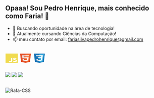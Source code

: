 ## Opaaa! Sou Pedro Henrique, mais conhecido como Faria! 🦍

- 🔭 Buscando oportunidade na área de tecnologia!
- 🌱 Atualmente cursando Ciências da Computação!
- 📫 meu contato por email: fariasilvapedrohenrique@gmail.com

<div style="display: inline_block"><br>
  <img align="center" alt="Faria-Js" height="30" width="40" src="https://raw.githubusercontent.com/devicons/devicon/master/icons/javascript/javascript-plain.svg">
  <img align="center" alt="Rafa-HTML" height="30" width="40" src="https://raw.githubusercontent.com/devicons/devicon/master/icons/html5/html5-original.svg">
  <img align="center" alt="Rafa-CSS" height="30" width="40" src="https://raw.githubusercontent.com/devicons/devicon/master/icons/css3/css3-original.svg">
</div>

##

<div> 
  <a href="https://instagram.com/ped_faria" target="_blank"><img src="https://img.shields.io/badge/-Instagram-%23E4405F?style=for-the-badge&logo=instagram&logoColor=white" target="_blank"></a>
  <a href = "mailto:fariasilvapedrohenrique@gmail.com"><img src="https://img.shields.io/badge/-Gmail-%23333?style=for-the-badge&logo=gmail&logoColor=white" target="_blank"></a>
  <a href="https://www.linkedin.com/in/pedro-faria-419456211" target="_blank"><img src="https://img.shields.io/badge/-LinkedIn-%230077B5?style=for-the-badge&logo=linkedin&logoColor=white" target="_blank"></a> 
</div>

##

<div>
    <img align="center" alt="Rafa-CSS" height="30" width="40" src="https://giphy.com/embed/yPRo73ILrGjny">
</div>
